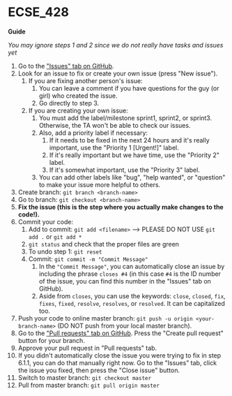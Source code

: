 # ECSE_428

**Guide**

*You may ignore steps 1 and 2 since we do not really have tasks and issues yet*

1. Go to the ["Issues" tab on GitHub](https://github.com/W2019-ECSE223/ecse223-group-project-p-6/issues).
2. Look for an issue to fix or create your own issue (press "New issue").
    1. If you are fixing another person's issue:
        1. You can leave a comment if you have questions for the guy (or girl) who created the issue.
        2. Go directly to step 3.
    2. If you are creating your own issue:
        1. You must add the label/milestone sprint1, sprint2, or sprint3. Otherwise, the TA won't be able to check our issues.
        2. Also, add a priority label if necessary:
            1. If it needs to be fixed in the next 24 hours and it's really important, use the "Priority 1 [Urgent!]" label.
            2. If it's really important but we have time, use the "Priority 2" label.
            3. If it's somewhat important, use the "Priority 3" label.
        2. You can add other labels like "bug", "help wanted", or "question" to make your issue more helpful to others.
3. Create branch: `git branch <branch-name>`
4. Go to branch: `git checkout <branch-name>`
5. **Fix the issue (this is the step where you actually make changes to the code!).**
6. Commit your code:
    1. Add to commit: `git add <filename>` --> PLEASE DO NOT USE `git add .` or `git add *`
    2. `git status` and check that the proper files are green 
    3. To undo step 1: `git reset` 
    4. Commit: `git commit -m "Commit Message"`
        1. In the `"Commit Message"`, you can automatically close an issue by including the phrase `closes #4` (in this case `#4` is the ID number of the issue, you can find this number in the "Issues" tab on GitHub).
        2. Aside from `closes`, you can use the keywords: `close`, `closed`, `fix`, `fixes`, `fixed`, `resolve`, `resolves`, or `resolved`. It can be capitalized too.
7. Push your code to online master branch: `git push -u origin <your-branch-name>` (DO NOT push from your local master branch).
8. Go to the ["Pull requests" tab on GitHub](https://github.com/W2019-ECSE223/ecse223-group-project-p-6/pulls). Press the "Create pull request" button for your branch.
9. Approve your pull request in "Pull requests" tab.
12. If you didn't automatically close the issue you were trying to fix in step 6.1.1, you can do that manually right now. Go to the "Issues" tab, click the issue you fixed, then press the "Close issue" button.
13. Switch to master branch: `git checkout master`
14. Pull from master branch: `git pull origin master`
